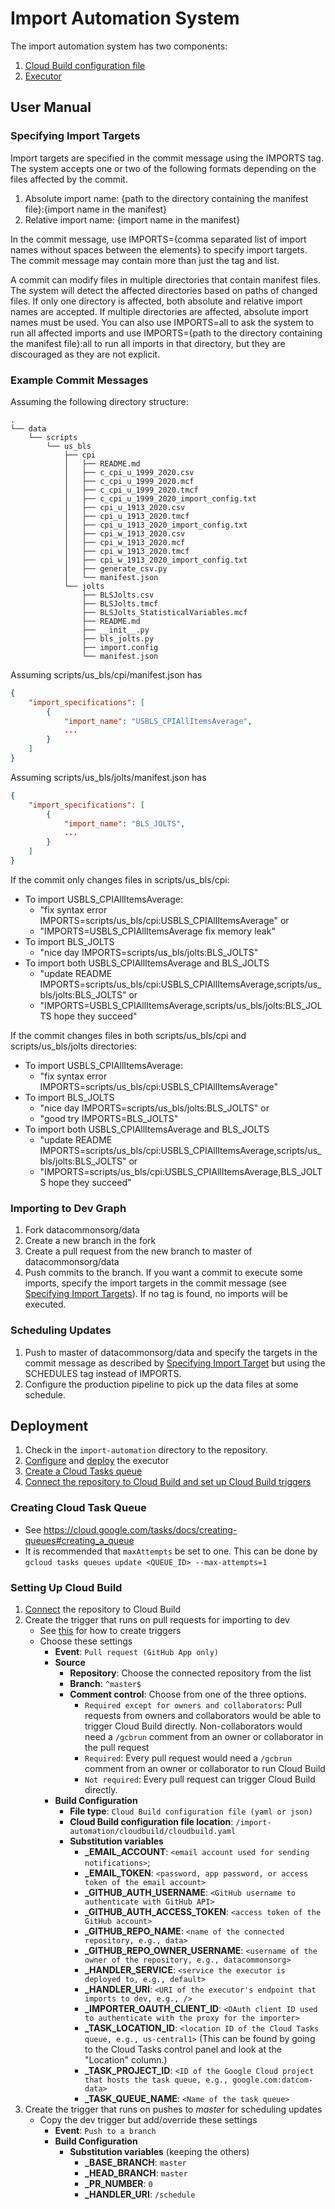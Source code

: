 # Import Automation System

The import automation system has two components:
1. [Cloud Build configuration file](cloudbuild/README.md)
2. [Executor](executor/README.md)

## User Manual

### Specifying Import Targets
Import targets are specified in the commit message using the IMPORTS tag.
The system accepts one or two of the following formats depending on the files
affected by the commit.

1. Absolute import name:
   {path to the directory containing the manifest file}:{import name in the manifest}
2. Relative import name: {import name in the manifest}

In the commit message, use IMPORTS={comma separated list of import names
without spaces between the elements} to specify import targets.
The commit message may contain more than just the tag and list.

A commit can modify files in multiple directories that contain manifest files.
The system will detect the affected directories based on paths of changed files.
If only one directory is affected, both absolute and relative import names
are accepted. If multiple directories are affected, absolute import names must
be used. You can also use IMPORTS=all to ask the system to run all affected
imports and use IMPORTS={path to the directory containing the manifest file}:all
to run all imports in that directory, but they are discouraged as they are not
explicit.


### Example Commit Messages

Assuming the following directory structure:
```
.
└── data
    └── scripts
        └── us_bls
            ├── cpi
            │   ├── README.md
            │   ├── c_cpi_u_1999_2020.csv
            │   ├── c_cpi_u_1999_2020.mcf
            │   ├── c_cpi_u_1999_2020.tmcf
            │   ├── c_cpi_u_1999_2020_import_config.txt
            │   ├── cpi_u_1913_2020.csv
            │   ├── cpi_u_1913_2020.tmcf
            │   ├── cpi_u_1913_2020_import_config.txt
            │   ├── cpi_w_1913_2020.csv
            │   ├── cpi_w_1913_2020.mcf
            │   ├── cpi_w_1913_2020.tmcf
            │   ├── cpi_w_1913_2020_import_config.txt
            │   ├── generate_csv.py
            │   └── manifest.json
            └── jolts
                ├── BLSJolts.csv
                ├── BLSJolts.tmcf
                ├── BLSJolts_StatisticalVariables.mcf
                ├── README.md
                ├── __init__.py
                ├── bls_jolts.py
                ├── import.config
                └── manifest.json
```

Assuming scripts/us_bls/cpi/manifest.json has
```json
{
    "import_specifications": [
        {
            "import_name": "USBLS_CPIAllItemsAverage",
            ...
        }
    ]
}
```

Assuming scripts/us_bls/jolts/manifest.json has
```json
{
    "import_specifications": [
        {
            "import_name": "BLS_JOLTS",
            ...
        }
    ]
}
```

If the commit only changes files in scripts/us_bls/cpi:
- To import USBLS_CPIAllItemsAverage:
  - "fix syntax error IMPORTS=scripts/us_bls/cpi:USBLS_CPIAllItemsAverage" or
  - "IMPORTS=USBLS_CPIAllItemsAverage fix memory leak"
- To import BLS_JOLTS
  - "nice day IMPORTS=scripts/us_bls/jolts:BLS_JOLTS"
- To import both USBLS_CPIAllItemsAverage and BLS_JOLTS
  - "update README IMPORTS=scripts/us_bls/cpi:USBLS_CPIAllItemsAverage,scripts/us_bls/jolts:BLS_JOLTS" or
  - "IMPORTS=USBLS_CPIAllItemsAverage,scripts/us_bls/jolts:BLS_JOLTS hope they succeed"

If the commit changes files in both scripts/us_bls/cpi and scripts/us_bls/jolts
directories:
- To import USBLS_CPIAllItemsAverage:
  - "fix syntax error IMPORTS=scripts/us_bls/cpi:USBLS_CPIAllItemsAverage"
- To import BLS_JOLTS
  - "nice day IMPORTS=scripts/us_bls/jolts:BLS_JOLTS" or
  - "good try IMPORTS=BLS_JOLTS"
- To import both USBLS_CPIAllItemsAverage and BLS_JOLTS
  - "update README IMPORTS=scripts/us_bls/cpi:USBLS_CPIAllItemsAverage,scripts/us_bls/jolts:BLS_JOLTS" or
  - "IMPORTS=scripts/us_bls/cpi:USBLS_CPIAllItemsAverage,BLS_JOLTS hope they succeed"

### Importing to Dev Graph

1. Fork datacommonsorg/data
2. Create a new branch in the fork
3. Create a pull request from the new branch to master of datacommonsorg/data
4. Push commits to the branch. If you want a commit to execute some imports,
   specify the import targets in the commit message
   (see [Specifying Import Targets](#specifying-import-targets)). If no tag
   is found, no imports will be executed.

### Scheduling Updates

1. Push to master of datacommonsorg/data and specify the targets in the commit
   message as described by [Specifying Import Target](#specifying-import-targets)
   but using the SCHEDULES tag instead of IMPORTS.
2. Configure the production pipeline to pick up the data files at some schedule.


## Deployment

1. Check in the `import-automation` directory to the repository.
2. [Configure](executor/README.md#configuring-the-executor) and [deploy](executor/README.md#deploying-on-app-engine) the executor
5. [Create a Cloud Tasks queue](#creating-cloud-task-queue)
6. [Connect the repository to Cloud Build and set up Cloud Build triggers](#setting-up-cloud-build)


### Creating Cloud Task Queue
- See https://cloud.google.com/tasks/docs/creating-queues#creating_a_queue
- It is recommended that `maxAttempts` be set to one. This can be done by `gcloud tasks queues update <QUEUE_ID> --max-attempts=1`


### Setting Up Cloud Build
1. [Connect](https://cloud.google.com/cloud-build/docs/automating-builds/create-manage-triggers#connect_repo) the repository to Cloud Build
2. Create the trigger that runs on pull requests for importing to dev
   - See [this](https://cloud.google.com/cloud-build/docs/automating-builds/create-manage-triggers#build_trigger) for how to create triggers
   - Choose these settings
     - **Event**: `Pull request (GitHub App only)`
     - **Source**
       - **Repository**: Choose the connected repository from the list
       - **Branch**: `^master$`
       - **Comment control**: Choose from one of the three options.
         - `Required except for owners and collaborators`: Pull requests from owners and collaborators would be able to trigger Cloud Build directly. Non-collaborators would need a `/gcbrun` comment from an owner or collaborator in the pull request 
         - `Required`: Every pull request would need a `/gcbrun` comment from an owner or collaborator to run Cloud Build
         - `Not required`: Every pull request can trigger Cloud Build directly.
     - **Build Configuration**
       - **File type**: `Cloud Build configuration file (yaml or json)`
       - **Cloud Build configuration file location**:  `/import-automation/cloudbuild/cloudbuild.yaml`
       - **Substitution variables**
         - **_EMAIL_ACCOUNT**: `<email account used for sending notifications>`;
         - **_EMAIL_TOKEN**: `<password, app password, or access token of the email account>`
         - **_GITHUB_AUTH_USERNAME**: `<GitHub username to authenticate with GitHub API>`
         - **_GITHUB_AUTH_ACCESS_TOKEN**: `<access token of the GitHub account>`
         - **_GITHUB_REPO_NAME**: `<name of the connected repository, e.g., data>`
         - **_GITHUB_REPO_OWNER_USERNAME**: `<username of the owner of the repository, e.g., datacommonsorg>`
         - **_HANDLER_SERVICE**: `<service the executor is deployed to, e.g., default>`
         - **_HANDLER_URI**: `<URI of the executor's endpoint that imports to dev, e.g., />`
         - **_IMPORTER_OAUTH_CLIENT_ID**: `<OAuth client ID used to authenticate with the proxy for the importer>`
         - **_TASK_LOCATION_ID**: `<location ID of the Cloud Tasks queue, e.g., us-central1>` (This can be found by going to the Cloud Tasks control panel and look at the "Location" column.)
         - **_TASK_PROJECT_ID**: `<ID of the Google Cloud project that hosts the task queue, e.g., google.com:datcom-data>`
         - **_TASK_QUEUE_NAME**: `<Name of the task queue>`
3. Create the trigger that runs on pushes to *master* for scheduling updates
   - Copy the dev trigger but add/override these settings
     - **Event**: `Push to a branch`
     - **Build Configuration**
       - **Substitution variables** (keeping the others)
         - **_BASE_BRANCH**: `master`
         - **_HEAD_BRANCH**: `master`
         - **_PR_NUMBER**: `0`
         - **_HANDLER_URI**: `/schedule`
